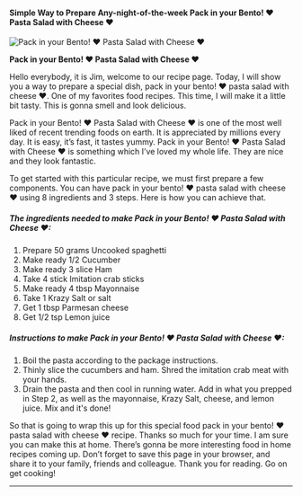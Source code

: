             

#### Simple Way to Prepare Any-night-of-the-week Pack in your Bento! ❤ Pasta Salad with Cheese ❤

![Pack in your Bento! ❤ Pasta Salad with Cheese ❤](https://img-global.cpcdn.com/recipes/5728582677561344/751x532cq70/pack-in-your-bento-%e2%9d%a4-pasta-salad-with-cheese-%e2%9d%a4-recipe-main-photo.jpg)

**Pack in your Bento! ❤ Pasta Salad with Cheese ❤**

Hello everybody, it is Jim, welcome to our recipe page. Today, I will show you a way to prepare a special dish, pack in your bento! ❤ pasta salad with cheese ❤. One of my favorites food recipes. This time, I will make it a little bit tasty. This is gonna smell and look delicious.

Pack in your Bento! ❤ Pasta Salad with Cheese ❤ is one of the most well liked of recent trending foods on earth. It is appreciated by millions every day. It is easy, it’s fast, it tastes yummy. Pack in your Bento! ❤ Pasta Salad with Cheese ❤ is something which I’ve loved my whole life. They are nice and they look fantastic.

To get started with this particular recipe, we must first prepare a few components. You can have pack in your bento! ❤ pasta salad with cheese ❤ using 8 ingredients and 3 steps. Here is how you can achieve that.

##### The ingredients needed to make Pack in your Bento! ❤ Pasta Salad with Cheese ❤:

1.  Prepare 50 grams Uncooked spaghetti
2.  Make ready 1/2 Cucumber
3.  Make ready 3 slice Ham
4.  Take 4 stick Imitation crab sticks
5.  Make ready 4 tbsp Mayonnaise
6.  Take 1 Krazy Salt or salt
7.  Get 1 tbsp Parmesan cheese
8.  Get 1/2 tsp Lemon juice

##### Instructions to make Pack in your Bento! ❤ Pasta Salad with Cheese ❤:

1.  Boil the pasta according to the package instructions.
2.  Thinly slice the cucumbers and ham. Shred the imitation crab meat with your hands.
3.  Drain the pasta and then cool in running water. Add in what you prepped in Step 2, as well as the mayonnaise, Krazy Salt, cheese, and lemon juice. Mix and it's done!

So that is going to wrap this up for this special food pack in your bento! ❤ pasta salad with cheese ❤ recipe. Thanks so much for your time. I am sure you can make this at home. There’s gonna be more interesting food in home recipes coming up. Don’t forget to save this page in your browser, and share it to your family, friends and colleague. Thank you for reading. Go on get cooking!

* * *